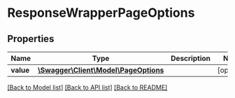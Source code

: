 # ResponseWrapperPageOptions

## Properties
Name | Type | Description | Notes
------------ | ------------- | ------------- | -------------
**value** | [**\Swagger\Client\Model\PageOptions**](PageOptions.md) |  | [optional] 

[[Back to Model list]](../../README.md#documentation-for-models) [[Back to API list]](../../README.md#documentation-for-api-endpoints) [[Back to README]](../../README.md)

